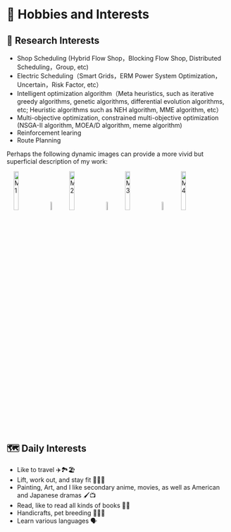 # 🙂 Hobbies and Interests

## 👀 Research Interests
- Shop Scheduling (Hybrid Flow Shop，Blocking Flow Shop, Distributed Scheduling，Group, etc)
- Electric Scheduling（Smart Grids，ERM Power System Optimization，Uncertain，Risk Factor, etc）
- Intelligent optimization algorithm（Meta heuristics, such as iterative greedy algorithms, genetic algorithms, differential evolution algorithms, etc; Heuristic algorithms such as NEH algorithm, MME algorithm, etc）
- Multi-objective optimization, constrained multi-objective optimization (NSGA-II algorithm, MOEA/D algorithm, meme algorithm)
- Reinforcement learing
- Route Planning
 
 Perhaps the following dynamic images can provide a more vivid but superficial description of my work:
<div>&nbsp;&nbsp;&nbsp;&nbsp;<img src='images/M1.gif' alt="M1" width="15%">&nbsp; <img src='images/arrow.png' alt="A1" width="7%">&nbsp; <img src='images/M2.gif' alt="M2" width="15%">&nbsp; <img src='images/arrow.png' alt="A1" width="7%">&nbsp; <img src='images/M3.gif' alt="M3" width="15%">&nbsp; <img src='images/arrow.png' alt="A1" width="7%">&nbsp; <img src='images/M4.gif' alt="M4" width="15%"> </div>

## 🗺️ Daily Interests
- Like to travel ✈️🏞️🏖️
- Lift, work out, and stay fit 🏋️‍♂️🏃
- Painting, Art, and I like secondary anime, movies, as well as American and Japanese dramas 🖌️📺
- Read, like to read all kinds of books 📗📘
- Handicrafts, pet breeding 🐶🐱🦜
- Learn various languages 🗣️
